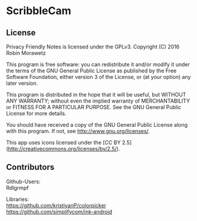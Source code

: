 # ScribbleCam
## License

Privacy Friendly Notes is licensed under the GPLv3.
Copyright (C) 2016  Robin Morawetz

This program is free software: you can redistribute it and/or modify
it under the terms of the GNU General Public License as published by
the Free Software Foundation, either version 3 of the License, or
(at your option) any later version.

This program is distributed in the hope that it will be useful,
but WITHOUT ANY WARRANTY; without even the implied warranty of
MERCHANTABILITY or FITNESS FOR A PARTICULAR PURPOSE.  See the
GNU General Public License for more details.

You should have received a copy of the GNU General Public License
along with this program. If not, see <http://www.gnu.org/licenses/>.

This app uses icons licensed under the [CC BY 2.5] (http://creativecommons.org/licenses/by/2.5/).

## Contributors

Github-Users: <br />
Rdlgrmpf <br />

Libraries: <br>
https://github.com/kristiyanP/colorpicker <br>
https://github.com/simplifycom/ink-android
